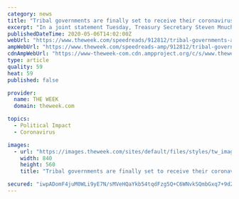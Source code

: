 ```yaml
---
category: news
title: "Tribal governments are finally set to receive their coronavirus aid more than a month after bill passed"
excerpt: "In a joint statement Tuesday, Treasury Secretary Steven Mnuchin and Interior Secretary David Bernhardt announced Native American tribal governments in every U.S. state will begin receiving $4.8 billion of the $8 billion allocated for their fight against the coronavirus pandemic."
publishedDateTime: 2020-05-06T14:02:00Z
webUrl: "https://www.theweek.com/speedreads/912812/tribal-governments-are-finally-set-receive-coronavirus-aid-more-than-month-after-bill-passed"
ampWebUrl: "https://www.theweek.com/speedreads-amp/912812/tribal-governments-are-finally-set-receive-coronavirus-aid-more-than-month-after-bill-passed"
cdnAmpWebUrl: "https://www-theweek-com.cdn.ampproject.org/c/s/www.theweek.com/speedreads-amp/912812/tribal-governments-are-finally-set-receive-coronavirus-aid-more-than-month-after-bill-passed"
type: article
quality: 59
heat: 59
published: false

provider:
  name: THE WEEK
  domain: theweek.com

topics:
  - Political Impact
  - Coronavirus

images:
  - url: "https://images.theweek.com/sites/default/files/styles/tw_image_6_4/public/gettyimages-1210615943.jpg?itok=tCKgQHGP"
    width: 840
    height: 560
    title: "Tribal governments are finally set to receive their coronavirus aid more than a month after bill passed"

secured: "iwpADomF4juM0WLi9yE7N/sMVeHQaYkb54tqdFzg5Q+C6WNvkSQmbGxq7+9d2FhdbDrpMBXZcLpMtFl2oc8GPLLJr0wwa+osimXWqgVzhdN7NFPwUYi0sCXSdBY95mcZhqXLINcIH7rM0P6VxwuGLjW7MgooU4Z0QBVju1a9QNyngaslcGcxHUAjFxwRUjnRvwQk5aXAfXPzsxBtiVcgHvOG/jffC728mt7/u82qbc2WgSBGXRv5ES6EuFUFmq3kO3izw2iH8VCOO3ITeD+hCkDp0TS2Cd1sprfJ4bjSV8UUOdbM3JQPHxrFrvl/V0cS;nB+XqKLdqhgSmrZKY+nxaw=="
---
```


